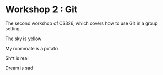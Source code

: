 # Workshop 2 : Git
The second workshop of CS326, which covers how to use Git in a group setting.

The sky is yellow

My roommate is a potato

Sh*t is real

Dream is sad
